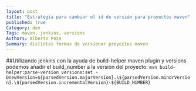 ```yaml
---
layout: post
title: "Estrategia para cambiar el id de versión para proyectos maven"
published: true
Category: dev
Tags: maven, jenkins, versions
Authors: Alberto Poza
Summary: distintas formas de versionar proyectos maven
---
```


##Utilizando jenkins
con la ayuda de build-helper maven plugin y versions podemos añadir el build_number a la versión del proyecto:
`mvn build-helper:parse-version versions:set -DnewVersion=${parsedVersion.majorVersion}.\${parsedVersion.minorVersion}.\${parsedVersion.incrementalVersion}-${BUILD_NUMBER}`

  
  


